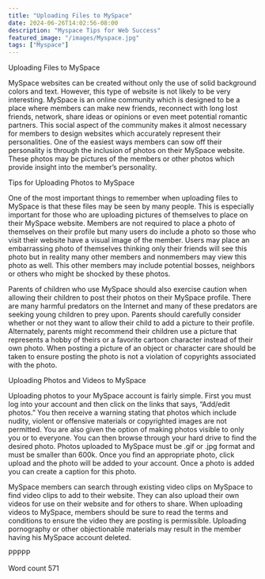 ```yaml
---
title: "Uploading Files to MySpace"
date: 2024-06-26T14:02:56-08:00
description: "Myspace Tips for Web Success"
featured_image: "/images/Myspace.jpg"
tags: ["Myspace"]
---
```


Uploading Files to MySpace

MySpace websites can be created without only the use of solid background colors and text. However, this type of website is not likely to be very interesting. MySpace is an online community which is designed to be a place where members can make new friends, reconnect with long lost friends, network, share ideas or opinions or even meet potential romantic partners. This social aspect of the community makes it almost necessary for members to design websites which accurately represent their personalities. One of the easiest ways members can sow off their personality is through the inclusion of photos on their MySpace website. These photos may be pictures of the members or other photos which provide insight into the member’s personality. 

Tips for Uploading Photos to MySpace

One of the most important things to remember when uploading files to MySpace is that these files may be seen by many people. This is especially important for those who are uploading pictures of themselves to place on their MySpace website. Members are not required to place a photo of themselves on their profile but many users do include a photo so those who visit their website have a visual image of the member. Users may place an embarrassing photo of themselves thinking only their friends will see this photo but in reality many other members and nonmembers may view this photo as well. This other members may include potential bosses, neighbors or others who might be shocked by these photos.

Parents of children who use MySpace should also exercise caution when allowing their children to post their photos on their MySpace profile. There are many harmful predators on the Internet and many of these predators are seeking young children to prey upon. Parents should carefully consider whether or not they want to allow their child to add a picture to their profile. Alternately, parents might recommend their children use a picture that represents a hobby of theirs or a favorite cartoon character instead of their own photo. When posting a picture of an object or character care should be taken to ensure posting the photo is not a violation of copyrights associated with the photo. 

Uploading Photos and Videos to MySpace

Uploading photos to your MySpace account is fairly simple. First you must log into your account and then click on the links that says, “Add/edit photos.” You then receive a warning stating that photos which include nudity, violent or offensive materials or copyrighted images are not permitted. You are also given the option of making photos visible to only you or to everyone. You can then browse through your hard drive to find the desired photo. Photos uploaded to MySpace must be .gif or .jpg format and must be smaller than 600k. Once you find an appropriate photo, click upload and the photo will be added to your account. Once a photo is added you can create a caption for this photo. 

MySpace members can search through existing video clips on MySpace to find video clips to add to their website. They can also upload their own videos for use on their website and for others to share. When uploading videos to MySpace, members should be sure to read the terms and conditions to ensure the video they are posting is permissible. Uploading pornography or other objectionable materials may result in the member having his MySpace account deleted. 

PPPPP

Word count 571



